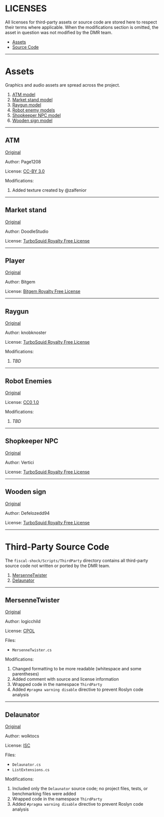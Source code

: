 # LICENSES
All licenses for third-party assets or source code are stored here to respect their terms where applicable. When the modifications section is omitted, the asset in question was not modified by the DMR team.

* [Assets](#assets)
* [Source Code](#third-party-source-code)

----

# Assets
Graphics and audio assets are spread across the project.

1. [ATM model](#atm)
1. [Market stand model](#market-stand)
1. [Raygun model](#raygun)
1. [Robot enemy models](#robot-enemies)
1. [Shopkeeper NPC model](#shopkeeper-npc)
1. [Wooden sign model](#wooden-sign)

----
## ATM
[Original](https://www.thingiverse.com/thing:3809950)

Author: Page1208

License: [CC-BY 3.0](https://creativecommons.org/licenses/by/3.0/)

Modifications:
1. Added texture created by @zalfenior

----
## Market stand
[Original](https://www.turbosquid.com/FullPreview/Index.cfm/ID/978391)

Author: DoodleStudio

License: [TurboSquid Royalty Free License](https://blog.turbosquid.com/royalty-free-license/#Royalty-Free-License)

----
## Player
[Original](https://shop.bitgem3d.com/products/npc-character-low-poly-3d-proto-series)

Author: Bitgem

License: [Bitgem Royalty Free License](https://shop.bitgem3d.com/pages/terms-of-use-license)

----
## Raygun
[Original](https://www.turbosquid.com/3d-models/free-blend-mode-gun-raygun/337099)

Author: knobknoster

License: [TurboSquid Royalty Free License](https://blog.turbosquid.com/royalty-free-license/#Royalty-Free-License)

Modifications:
1. *TBD*

----
## Robot Enemies
[Original](https://opengameart.org/content/robot-enemy-pack)

License: [CC0 1.0](http://creativecommons.org/publicdomain/zero/1.0/)

Modifications:
1. *TBD*

----
## Shopkeeper NPC
[Original](https://www.turbosquid.com/FullPreview/Index.cfm/ID/1284322)

Author: Vertici

License: [TurboSquid Royalty Free License](https://blog.turbosquid.com/royalty-free-license/#Royalty-Free-License)

----
## Wooden sign
[Original](https://www.turbosquid.com/FullPreview/Index.cfm/ID/1263514)

Author: Defelozedd94

License: [TurboSquid Royalty Free License](https://blog.turbosquid.com/royalty-free-license/#Royalty-Free-License)

----


# Third-Party Source Code
The `fiscal-shock/Scripts/ThirdParty` directory contains all third-party source code not written or ported by the DMR team.

1. [MersenneTwister](#mersennetwister)
1. [Delaunator](#delaunator)

----

## MersenneTwister
[Original](https://www.codeproject.com/Articles/164087/Random-Number-Generation)

Author: logicchild

License: [CPOL](http://www.codeproject.com/info/cpol10.aspx)

Files:
- `MersenneTwister.cs`

Modifications:
1. Changed formatting to be more readable (whitespace and some parentheses)
1. Added comment with source and license information
1. Wrapped code in the namespace `ThirdParty`
1. Added `#pragma warning disable` directive to prevent Roslyn code analysis

----
## Delaunator
[Original](https://github.com/wolktocs/delaunator-csharp)

Author: wolktocs

License: [ISC](https://github.com/wolktocs/delaunator-csharp/blob/master/LICENSE)

Files:
- `Delaunator.cs`
- `ListExtensions.cs`

Modifications:
1. Included only the `Delaunator` source code; no project files, tests, or benchmarking files were added
1. Wrapped code in the namespace `ThirdParty`
1. Added `#pragma warning disable` directive to prevent Roslyn code analysis
